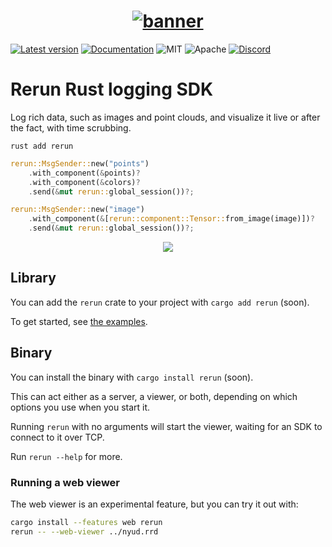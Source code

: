 <h1 align="center">
  <a href="https://www.rerun.io/">
    <img alt="banner" src="https://user-images.githubusercontent.com/1148717/218142418-1d320929-6b7a-486e-8277-fbeef2432529.png">
  </a>
</h1>

[![Latest version](https://img.shields.io/crates/v/re_ws_comms.svg)](https://crates.io/crates/re_ws_comms)
[![Documentation](https://docs.rs/re_ws_comms/badge.svg)](https://docs.rs/re_ws_comms)
![MIT](https://img.shields.io/badge/license-MIT-blue.svg)
![Apache](https://img.shields.io/badge/license-Apache-blue.svg)
[![Discord](https://img.shields.io/discord/900275882684477440?label=Rerun%20Community%20Discord)](https://discord.gg/Gcm8BbTaAj)

# Rerun Rust logging SDK
Log rich data, such as images and point clouds, and visualize it live or after the fact, with time scrubbing.

`rust add rerun`

``` rust
rerun::MsgSender::new("points")
    .with_component(&points)?
    .with_component(&colors)?
    .send(&mut rerun::global_session())?;

rerun::MsgSender::new("image")
    .with_component(&[rerun::component::Tensor::from_image(image)])?
    .send(&mut rerun::global_session())?;
```

<p align="center">
<img src="https://user-images.githubusercontent.com/1148717/218265704-1863c270-1422-48fe-9009-d67f8133c4cc.gif">
</p>

## Library
You can add the `rerun` crate to your project with `cargo add rerun` (soon).
<!-- TODO(#1161): remove the (soon) -->

To get started, see [the examples](https://github.com/rerun-io/rerun/tree/main/examples/rust).
<!-- TODO(#1161): update link to point to the rust examples -->

## Binary
You can install the binary with `cargo install rerun` (soon).
<!-- TODO(#1161): remove the (soon) -->

This can act either as a server, a viewer, or both, depending on which options you use when you start it.

Running `rerun` with no arguments will start the viewer, waiting for an SDK to connect to it over TCP.

Run `rerun --help` for more.


### Running a web viewer
The web viewer is an experimental feature, but you can try it out with:

```sh
cargo install --features web rerun
rerun -- --web-viewer ../nyud.rrd
```
